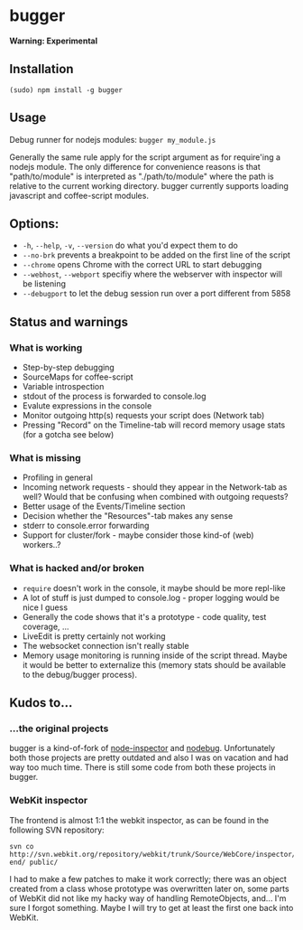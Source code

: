 # bugger

**Warning: Experimental**

## Installation

```
(sudo) npm install -g bugger
```

## Usage

Debug runner for nodejs modules: `bugger my_module.js`

Generally the same rule apply for the script argument as for require'ing a nodejs module. The
only difference for convenience reasons is that "path/to/module" is interpreted as
"./path/to/module" where the path is relative to the current working directory. bugger currently
supports loading javascript and coffee-script modules.

## Options:

* `-h`, `--help`, `-v`, `--version` do what you'd expect them to do
* `--no-brk` prevents a breakpoint to be added on the first line of the script
* `--chrome` opens Chrome with the correct URL to start debugging
* `--webhost`, `--webport` specifiy where the webserver with inspector will be listening
* `--debugport` to let the debug session run over a port different from 5858

## Status and warnings

### What is working
* Step-by-step debugging
* SourceMaps for coffee-script
* Variable introspection
* stdout of the process is forwarded to console.log
* Evalute expressions in the console
* Monitor outgoing http(s) requests your script does (Network tab)
* Pressing "Record" on the Timeline-tab will record memory usage stats (for a gotcha see below)

### What is missing
* Profiling in general
* Incoming network requests - should they appear in the Network-tab as well? Would that be
  confusing when combined with outgoing requests?
* Better usage of the Events/Timeline section
* Decision whether the "Resources"-tab makes any sense
* stderr to console.error forwarding
* Support for cluster/fork - maybe consider those kind-of (web) workers..?

### What is hacked and/or broken
* `require` doesn't work in the console, it maybe should be more repl-like
* A lot of stuff is just dumped to console.log - proper logging would be nice I guess
* Generally the code shows that it's a prototype - code quality, test coverage, ...
* LiveEdit is pretty certainly not working
* The websocket connection isn't really stable
* Memory usage monitoring is running inside of the script thread. Maybe it would be better to
  externalize this (memory stats should be available to the debug/bugger process).

## Kudos to...

### ...the original projects

bugger is a kind-of-fork of [node-inspector](https://github.com/dannycoates/node-inspector) and
[nodebug](https://github.com/billyzkid/nodebug). Unfortunately both those projects are pretty
outdated and also I was on vacation and had way too much time. There is still some code from both
these projects in bugger.

### WebKit inspector

The frontend is almost 1:1 the webkit inspector, as can be found in the following SVN repository:
```
svn co http://svn.webkit.org/repository/webkit/trunk/Source/WebCore/inspector/front-end/ public/
```

I had to make a few patches to make it work correctly; there was an object created from a
class whose prototype was overwritten later on, some parts of WebKit did not like my hacky
way of handling RemoteObjects, and... I'm sure I forgot something. Maybe I will try to get at
least the first one back into WebKit.
